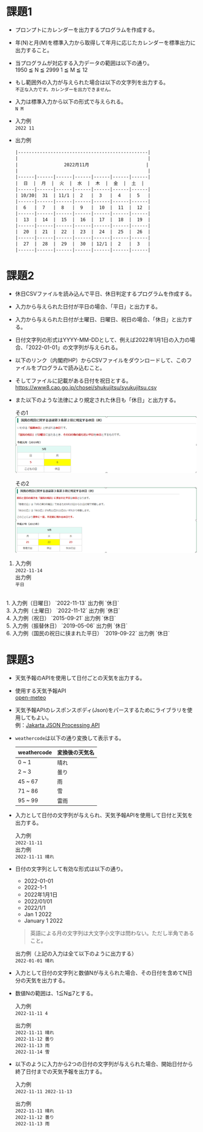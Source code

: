 # 課題1

+ プロンプトにカレンダーを出力するプログラムを作成する。  

+ 年(N)と月(M)を標準入力から取得して年月に応じたカレンダーを標準出力に出力すること。  
+ 当プログラムが対応する入力データの範囲は以下の通り。  
    1950 ≦ N ≦ 2999
    1 ≦ M ≦ 12
+ もし範囲外の入力が与えられた場合は以下の文字列を出力する。  
    `不正な入力です。カレンダーを出力できません。`

+ 入力は標準入力から以下の形式で与えられる。  
`N M`

+ 入力例  
`2022 11`

+ 出力例  
    ```
    |------------------------------------------------|
    |                                                |
    |                 2022月11月                     |
    |                                                |
    |------|------|------|------|------|------|------|
    |  日  |  月  |  火  |  水  |  木  |  金  |  土  |
    |------|------|------|------|------|------|------|
    | 10/30|  31  | 11/1 |  2   |  3   |  4   |  5   |
    |------|------|------|------|------|------|------|
    |  6   |  7   |  8   |  9   |  10  |  11  |  12  |
    |------|------|------|------|------|------|------|
    |  13  |  14  |  15  |  16  |  17  |  18  |  19  |
    |------|------|------|------|------|------|------|
    |  20  |  21  |  22  |  23  |  24  |  25  |  26  |
    |------|------|------|------|------|------|------|
    |  27  |  28  |  29  |  30  | 12/1 |  2   |  3   |
    |------|------|------|------|------|------|------|
    ```

# 課題2

+ 休日CSVファイルを読み込んで平日、休日判定するプログラムを作成する。

+ 入力から与えられた日付が平日の場合、「平日」と出力する。
+ 入力から与えられた日付が土曜日、日曜日、祝日の場合、「休日」と出力する。
+ 日付文字列の形式はYYYY-MM-DDとして、例えば2022年1月1日の入力の場合、「2022-01-01」の文字列が与えられる。

+ 以下のリンク（内閣府HP）からCSVファイルをダウンロードして、このファイルをプログラムで読み込むこと。
+ そしてファイルに記載がある日付を祝日とする。  
    https://www8.cao.go.jp/chosei/shukujitsu/syukujitsu.csv

+ また以下のような法律により規定された休日も「休日」と出力する。

    その1  
    ![picture 2](image/2bec843da024d27b2e8f56ba2bec2791f659aca78479d2e2013da9bf04906ca5.png)  

    その2  
    ![picture 3](image/2752089dc6f1e8f9aa90abaaafae4f746aee96a52a9c9ba0d07c6e8914b925e1.png)  

1. 入力例  
    `2022-11-14`  
    出力例  
    `平日`  
<br>
1. 入力例（日曜日）  
    `2022-11-13`  
    出力例  
    `休日`  
<br>
3. 入力例（土曜日）  
    `2022-11-12`  
    出力例  
    `休日`  
<br>
4. 入力例（祝日）  
    `2015-09-21`  
    出力例  
    `休日`  
<br>
5. 入力例（振替休日）  
    `2019-05-06`  
    出力例  
    `休日`
<br>
6. 入力例（国民の祝日に挟まれた平日）  
    `2019-09-22`  
    出力例  
    `休日`  

# 課題3

+ 天気予報のAPIを使用して日付ごとの天気を出力する。

+ 使用する天気予報API  
    [open-meteo](https://open-meteo.com/en)
+ 天気予報APIのレスポンスボディ(Json)をパースするためにライブラリを使用してもよい。  
    例：[Jakarta JSON Processing API](https://mvnrepository.com/artifact/jakarta.json/jakarta.json-api)

+ `weathercode`は以下の通り変換して表示する。

    | weathercode | 変換後の天気名 |
    | ---- | ---- |
    | 0 ~ 1 | 晴れ |
    | 2 ~ 3 | 曇り |
    | 45 ~ 67 | 雨 |
    | 71 ~ 86 | 雪 |
    | 95 ~ 99 | 雷雨 |

+ 入力として日付の文字列が与えられ、天気予報APIを使用して日付と天気を出力する。

    入力例  
    `2022-11-11`  
    出力例  
    `2022-11-11 晴れ`  

+ 日付の文字列として有効な形式は以下の通り。
    + 2022-01-01
    + 2022-1-1
    + 2022年1月1日
    + 2022/01/01
    + 2022/1/1
    + Jan 1 2022
    + January 1 2022
    > 英語による月の文字列は大文字小文字は問わない。ただし半角であること。

    出力例（上記の入力は全て以下のように出力する）  
    `2022-01-01 晴れ`

+ 入力として日付の文字列と数値Nが与えられた場合、その日付を含めてN日分の天気を出力する。
+ 数値Nの範囲は、1≦N≦7とする。

    入力例  
    `2022-11-11 4`  

    出力例  
    `2022-11-11 晴れ`  
    `2022-11-12 曇り`  
    `2022-11-13 雨`  
    `2022-11-14 雪`  

+ 以下のように入力から2つの日付の文字列が与えられた場合、開始日付から終了日付までの天気予報を出力する。

    入力例  
    `2022-11-11 2022-11-13`  

    出力例  
    `2022-11-11 晴れ`  
    `2022-11-12 曇り`  
    `2022-11-13 雨`  